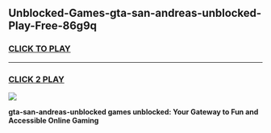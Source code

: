 
## Unblocked-Games-gta-san-andreas-unblocked-Play-Free-86g9q
<h3>
<a href="https://premium76.site?title=gta-san-andreas-unblocked&ref=23A">CLICK TO PLAY</a></h3>
<hr>

<h3>
<a href="https://premium76.site?title=gta-san-andreas-unblocked&ref=23A">CLICK 2 PLAY</a>
  
</h3>

<a href="https://premium76.site?title=gta-san-andreas-unblocked&ref=23A"><img src="https://clearcache.store/games.png"></a>


**gta-san-andreas-unblocked games unblocked: Your Gateway to Fun and Accessible Online Gaming**
